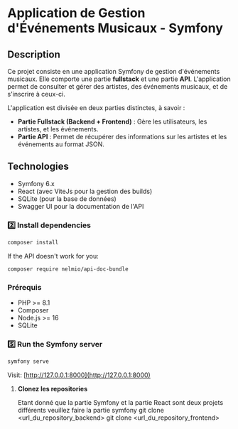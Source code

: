 # Application de Gestion d'Événements Musicaux - Symfony

## Description

Ce projet consiste en une application Symfony de gestion d'événements musicaux. Elle comporte une partie **fullstack** et une partie **API**. L'application permet de consulter et gérer des artistes, des événements musicaux, et de s'inscrire à ceux-ci.

L'application est divisée en deux parties distinctes, à savoir :
- **Partie Fullstack (Backend + Frontend)** : Gère les utilisateurs, les artistes, et les événements.
- **Partie API** : Permet de récupérer des informations sur les artistes et les événements au format JSON.

## Technologies

- Symfony 6.x
- React (avec ViteJs pour la gestion des builds)
- SQLite (pour la base de données)
- Swagger UI pour la documentation de l'API

### **2️⃣ Install dependencies**
```sh
composer install
```

If the API doesn't work for you:
```sh
composer require nelmio/api-doc-bundle
```

### Prérequis

- PHP >= 8.1
- Composer
- Node.js >= 16
- SQLite

### **5️⃣ Run the Symfony server**
```sh
symfony serve
```
Visit: [http://127.0.0.1:8000](http://127.0.0.1:8000)

1. **Clonez les repositories**

   Etant donné que la partie Symfony et la partie React sont deux projets différents veuillez faire la partie symfony
   git clone <url_du_repository_backend>
   git clone <url_du_repository_frontend>

